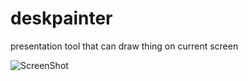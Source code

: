 # deskpainter
presentation tool that can draw thing on current screen

![ScreenShot](https://raw.githubusercontent.com/yin-ma/deskpainter/screenshot.png)